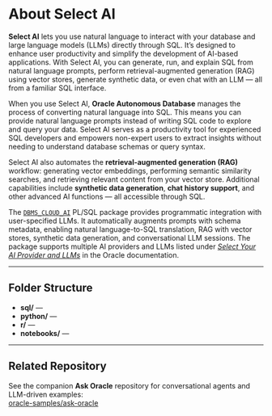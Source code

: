 # About Select AI

**Select AI** lets you use natural language to interact with your database and large language models (LLMs) directly through SQL. It’s designed to enhance user productivity and simplify the development of AI-based applications. With Select AI, you can generate, run, and explain SQL from natural language prompts, perform retrieval-augmented generation (RAG) using vector stores, generate synthetic data, or even chat with an LLM — all from a familiar SQL interface.

When you use Select AI, **Oracle Autonomous Database** manages the process of converting natural language into SQL. This means you can provide natural language prompts instead of writing SQL code to explore and query your data. Select AI serves as a productivity tool for experienced SQL developers and empowers non-expert users to extract insights without needing to understand database schemas or query syntax.

Select AI also automates the **retrieval-augmented generation (RAG)** workflow: generating vector embeddings, performing semantic similarity searches, and retrieving relevant content from your vector store. Additional capabilities include **synthetic data generation**, **chat history support**, and other advanced AI functions — all accessible through SQL.

The [`DBMS_CLOUD_AI`](https://docs.oracle.com/en/cloud/paas/autonomous-database/serverless/adbsb/dbms-cloud-ai-package.html#GUID-000CBBD4-202B-4E9B-9FC2-B9F2FF20F246) PL/SQL package provides programmatic integration with user-specified LLMs. It automatically augments prompts with schema metadata, enabling natural language-to-SQL translation, RAG with vector stores, synthetic data generation, and conversational LLM sessions. The package supports multiple AI providers and LLMs listed under [*Select Your AI Provider and LLMs*](https://docs.oracle.com/en/cloud/paas/autonomous-database/serverless/adbsb/select-ai-about.html#GUID-FDAEF22A-5DDF-4BAE-A465-C1D568C75812) in the Oracle documentation.

---

## Folder Structure

- **sql/** —  
- **python/** —  
- **r/** —  
- **notebooks/** —  

---

## Related Repository

See the companion **Ask Oracle** repository for conversational agents and LLM-driven examples:  
[oracle-samples/ask-oracle](https://github.com/oracle-samples/ask-oracle)

